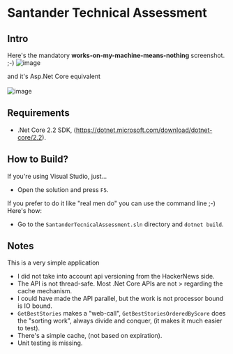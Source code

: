 # Santander Technical Assessment

## Intro

Here's the mandatory **works-on-my-machine-means-nothing** screenshot. ;-)
![image](https://user-images.githubusercontent.com/9978724/86780824-124cd600-c055-11ea-9186-d387b5934598.png)

and it's Asp.Net Core equivalent<br><br>
![image](https://user-images.githubusercontent.com/9978724/86790342-3a8e0200-c060-11ea-9ecf-7874b29d2b53.png)

## Requirements

- .Net Core 2.2 SDK, (https://dotnet.microsoft.com/download/dotnet-core/2.2).

## How to Build?

If you're using Visual Studio, just...
- Open the solution and press `F5`.

If you prefer to do it like "real men do" you can use the command line ;-)<br>
Here's how:

- Go to the `SantanderTecnicalAssessment.sln` directory and `dotnet build`.

## Notes

This is a very simple application<br>
- I did not take into account api versioning from the HackerNews side.
- The API is not thread-safe. Most .Net Core APIs are not > regarding the cache mechanism.
- I could have made the API parallel, but the work is not processor bound is IO bound.
- `GetBestStories` makes a "web-call", `GetBestStoriesOrderedByScore` does the "sorting work", always divide and conquer, (it makes it much easier to test).
- There's a simple cache, (not based on expiration).
- Unit testing is missing.
